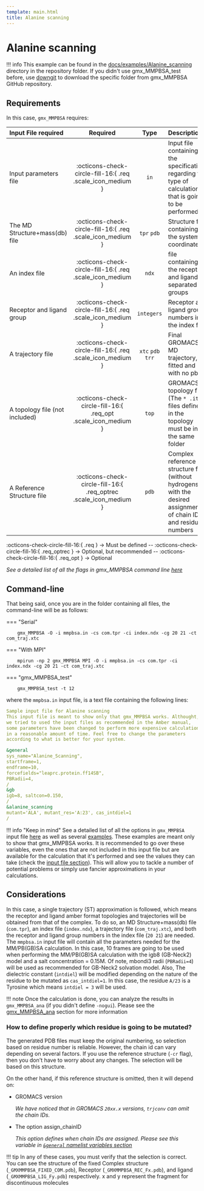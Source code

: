 ```yaml
---
template: main.html
title: Alanine scanning
---
```



# Alanine scanning

!!! info
    This example can be found in the [docs/examples/Alanine_scanning][6] directory in the repository folder. If you 
    didn't 
    use gmx_MMPBSA_test before, use [downgit](https://downgit.github.io/#/home) to download the specific folder from 
    gmx_MMPBSA GitHub repository.


## Requirements

In this case, `gmx_MMPBSA` requires:

| Input File required            | Required |           Type             | Description |
|:-------------------------------|:--------:|:--------------------------:|:-------------------------------------------------------------------------------------------------------------|
| Input parameters file          | :octicons-check-circle-fill-16:{ .req .scale_icon_medium } |           `in`          | Input file containing all the specifications regarding the type of calculation that is going to be performed |
| The MD Structure+mass(db) file | :octicons-check-circle-fill-16:{ .req .scale_icon_medium } |    `tpr` `pdb`    | Structure file containing the system coordinates |
| An index file                  | :octicons-check-circle-fill-16:{ .req .scale_icon_medium } |          `ndx`    | file containing the receptor and ligand in separated groups |
| Receptor and ligand group      | :octicons-check-circle-fill-16:{ .req .scale_icon_medium } |        `integers`       | Receptor and ligand group numbers in the index file |
| A trajectory file              | :octicons-check-circle-fill-16:{ .req .scale_icon_medium } | `xtc` `pdb` `trr` | Final GROMACS MD trajectory, fitted and with no pbc. |
| A topology file (not included) | :octicons-check-circle-fill-16:{ .req_opt .scale_icon_medium }    |           `top`         | GROMACS topology file (The `* .itp` files defined in the topology must be in the same folder |
| A Reference Structure file     | :octicons-check-circle-fill-16:{ .req_optrec .scale_icon_medium } |           `pdb`         | Complex reference structure file (without hydrogens) with the desired assignment of chain ID and residue numbers |
              
:octicons-check-circle-fill-16:{ .req } -> Must be defined -- :octicons-check-circle-fill-16:{ .req_optrec } -> 
Optional, but recommended -- :octicons-check-circle-fill-16:{ .req_opt } -> Optional

_See a detailed list of all the flags in gmx_MMPBSA command line [here][1]_

## Command-line
That being said, once you are in the folder containing all files, the command-line will be as follows:

=== "Serial"

        gmx_MMPBSA -O -i mmpbsa.in -cs com.tpr -ci index.ndx -cg 20 21 -ct com_traj.xtc

=== "With MPI"

        mpirun -np 2 gmx_MMPBSA MPI -O -i mmpbsa.in -cs com.tpr -ci index.ndx -cg 20 21 -ct com_traj.xtc

=== "gmx_MMPBSA_test"

        gmx_MMPBSA_test -t 12

where the `mmpbsa.in` input file, is a text file containing the following lines:

``` yaml linenums="1" title="Sample input file for Alanine scanning"
Sample input file for Alanine scanning
This input file is meant to show only that gmx_MMPBSA works. Althought,
we tried to used the input files as recommended in the Amber manual,
some parameters have been changed to perform more expensive calculations
in a reasonable amount of time. Feel free to change the parameters 
according to what is better for your system.

&general
sys_name="Alanine_Scanning",
startframe=1,
endframe=10,
forcefields="leaprc.protein.ff14SB", 
PBRadii=4,
/
&gb
igb=8, saltcon=0.150,
/
&alanine_scanning
mutant='ALA', mutant_res='A:23', cas_intdiel=1
/
```

!!! info "Keep in mind"
    See a detailed list of all the options in `gmx_MMPBSA` input file [here][2] as well as several [examples][3]. 
    These examples are meant only to show that gmx_MMPBSA works. It is recommended to go over these variables, even 
    the ones that are not included in this input file but are available for the calculation that it's performed and
    see the values they can take (check the [input file section](../../input_file.md)). This will allow you to 
    tackle a number of potential problems or simply use fancier approximations in your calculations.

## Considerations
In this case, a single trajectory (ST) approximation is followed, which means the receptor and ligand 
amber format topologies and trajectories will be obtained from that of the complex. To do so, an 
MD Structure+mass(db) file (`com.tpr`), an index file (`index.ndx`), a trajectory file (`com_traj.xtc`), and both 
the receptor and ligand group numbers in the index file (`20 21`) are needed. The `mmpbsa.in` input file will contain
all the parameters needed for the MM/PB(GB)SA calculation. In this case, 10 frames are going to be used when performing 
the MM/PB(GB)SA calculation with the igb8 (GB-Neck2) model and a salt concentration = 0.15M. Of note, mbondi3 
radii (`PBRadii=4`) will be used as recommended for GB-Neck2 solvation model. Also, The dielectric constant 
(`intdiel`) will be modified depending on the nature of the residue to be mutated as `cas_intdiel=1`. In this case, 
the residue `A/23` is a Tyrosine which means `intdiel = 3` will be used.

!!! note
    Once the calculation is done, you can analyze the results in `gmx_MMPBSA_ana` (if you didn't define `-nogui`). 
    Please see the [gmx_MMPBSA_ana][4] section for more information

### How to define properly which residue is going to be mutated?
The generated PDB files must keep the original numbering, so selection based on residue number is reliable. However, 
the chain id can vary depending on several factors. If you use the reference structure (`-cr` flag), then you don't 
have to worry about any changes. The selection will be based on this structure.

On the other hand, if this reference structure is omitted, then it will depend on:

* GROMACS version
    
    _We have noticed that in GROMACS `20xx.x` versions, `trjconv` can omit the chain IDs._

* The option assign_chainID
    
    _This option defines when chain IDs are assigned. Please see this variable in 
    [`&general` namelist variables section][5]_

!!! tip
    In any of these cases, you must verify that the selection is correct. You can see the structure of the fixed 
    Complex structure (`_GMXMMPBSA_FIXED_COM.pdb`), Receptor (`_GMXMMPBSA_REC_Fx.pdb`), and ligand 
    (`_GMXMMPBSA_LIG_Fy.pdb`) respectively. x and y represent the fragment for discontinuous molecules

  [1]: ../../gmx_MMPBSA_command-line.md#gmx_mmpbsa-command-line
  [2]: ../../input_file.md#the-input-file
  [3]: ../../input_file.md#sample-input-files
  [4]: ../../analyzer.md#gmx_mmpbsa_ana-the-analyzer-tool  
  [5]: ../../input_file.md#general-namelist-variables
  [6]: https://github.com/Valdes-Tresanco-MS/gmx_MMPBSA/tree/master/docs/examples/Alanine_scanning
  [7]: ../gmx_MMPBSA_test.md#gmx_mmpbsa_test-command-line